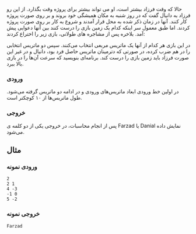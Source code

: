 حالا که وقت فرزاد بیشتر است، او می تواند بیشتر برای پروژه  وقت بگذارد. از این رو فرزاد به دانیال گفت که در روز شنبه به مکان همیشگی  خود بروند و بر روی صورت پروژه کار کنند. آنها در زمان ذکر شده به محل قرار  آمدند و شروع به کار بر روی صورت پروژه کردند. اما طبق معمول سر اینکه  کدام یک زمین بازی را درست کنند بین آنها دعوایی پیش آمد. بلاخره پس از  مشاجره های طولانی، بازی زیر را اختراع کردند:

در این بازی هر کدام از آنها یک ماتریس مربعی انتخاب  می‌کنند. سپس دو ماتریس انتخابی را در هم ضرب کرده، در صورتی که دترمینان  ماتریس حاصل فرد بود، دانیال و در غیر این صورت فرزاد باید زمین بازی  را  درست کند. برنامه‌ای بنویسید که سرعت آن‌ها را در بازی بالا ببرد.

### ورودی

در اولین خط ورودی ابعاد ماتریس‌های ورودی و در ادامه دو ماتریس گرفته می‌شود. طول ماتریس‌ها از ۱۰ کوچکتر است.

### خروجی

پس از انجام محاسبات، در خروجی یکی از دو کلمه ی Farzad یا Danial نمایش داده می‌شود.

## مثال

### ورودی نمونه

```
2
2 1
4 -3
-1 0
5 -2
```

### خروجی نمونه

```
Farzad
```